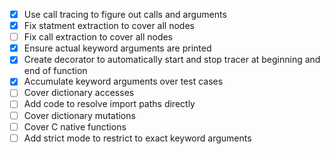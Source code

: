 - [x] Use call tracing to figure out calls and arguments
- [x] Fix statment extraction to cover all nodes
- [ ] Fix call extraction to cover all nodes
- [x] Ensure actual keyword arguments are printed
- [x] Create decorator to automatically start and stop tracer at 
beginning and end of function
- [x] Accumulate keyword arguments over test cases
- [ ] Cover dictionary accesses
- [ ] Add code to resolve import paths directly
- [ ] Cover dictionary mutations
- [ ] Cover C native functions
- [ ] Add strict mode to restrict to exact keyword arguments